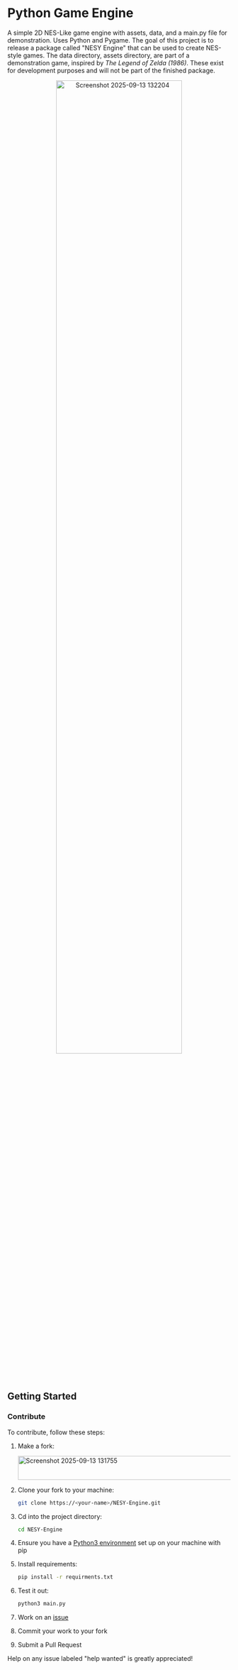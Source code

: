 # Python Game Engine

A simple 2D NES-Like game engine with assets, data, and a main.py file for demonstration. Uses Python and Pygame. The goal of this project is to release a package called "NESY Engine" that can be used to create NES-style games. The data directory, assets directory, are part of a demonstration game, inspired by _The Legend of Zelda (1986)_. These exist for development purposes and will not be part of the finished package.

<p align="center">
<img width="75%" height="75%" alt="Screenshot 2025-09-13 132204" src="https://github.com/user-attachments/assets/201b4c27-2753-4d7c-bf52-ecb218c0fc12" />
</p>

## Getting Started

### Contribute

To contribute, follow these steps:

1) Make a fork:

    <img width="564" height="54" alt="Screenshot 2025-09-13 131755" src="https://github.com/user-attachments/assets/0ca947f7-b7a7-482c-b92d-389f6e5bebae" />


3) Clone your fork to your machine:

    ```bash
    git clone https://<your-name>/NESY-Engine.git
    ```
   
4) Cd into the project directory:

    ```bash
    cd NESY-Engine
    ```
   
5) Ensure you have a [Python3 environment](https://docs.python.org/3/using/index.html) set up on your machine with pip
6) Install requirements:

    ```bash
    pip install -r requirments.txt
    ```
   
7) Test it out:

    ```bash
    python3 main.py
    ```
    
8) Work on an [issue](https://github.com/tylerapear/NESY-Engine/issues)
9) Commit your work to your fork
10) Submit a Pull Request

Help on any issue labeled "help wanted" is greatly appreciated!
